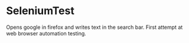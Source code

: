 # SeleniumTest
Opens google in firefox and writes text in the search bar.
First attempt at web browser automation testing.
